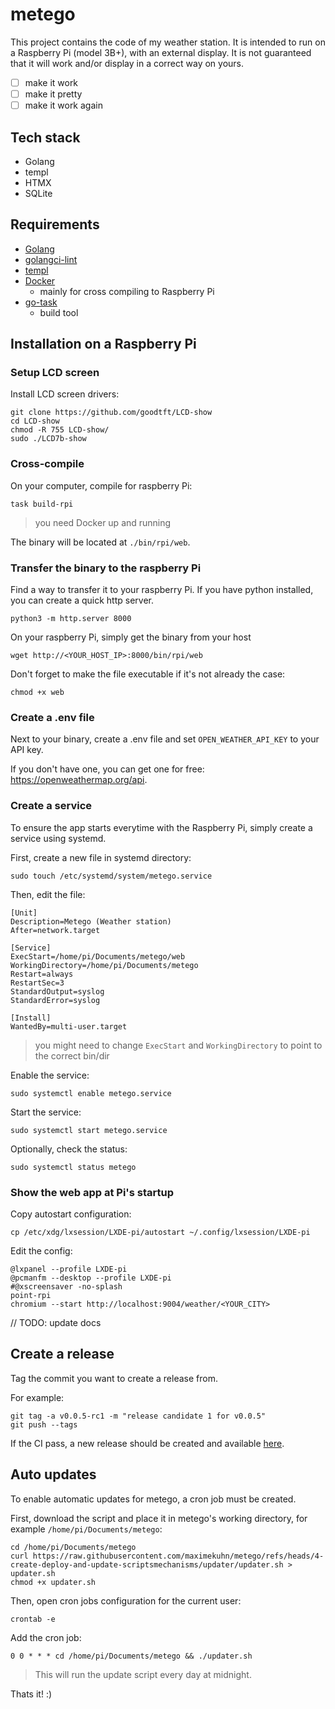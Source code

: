 # metego

This project contains the code of my weather station. It is intended to run on a Raspberry Pi
(model 3B+), with an external display. It is not guaranteed that it will work and/or display in a correct
way on yours.

- [ ] make it work
- [ ] make it pretty
- [ ] make it work again

## Tech stack
- Golang
- templ
- HTMX
- SQLite

## Requirements
- [Golang](https://go.dev/)
- [golangci-lint](https://github.com/golangci/golangci-lint)
- [templ](https://templ.guide)
- [Docker](https://www.docker.com/)
    - mainly for cross compiling to Raspberry Pi
- [go-task](https://taskfile.dev/installation/)
    - build tool

## Installation on a Raspberry Pi
### Setup LCD screen 
Install LCD screen drivers:
```shell
git clone https://github.com/goodtft/LCD-show
cd LCD-show
chmod -R 755 LCD-show/
sudo ./LCD7b-show
```

### Cross-compile
On your computer, compile for raspberry Pi:
```shell
task build-rpi
```
> you need Docker up and running

The binary will be located at `./bin/rpi/web`.

### Transfer the binary to the raspberry Pi

Find a way to transfer it to your raspberry Pi.
If you have python installed, you can create a quick http server.
```shell
python3 -m http.server 8000
```

On your raspberry Pi, simply get the binary from your host
```shell
wget http://<YOUR_HOST_IP>:8000/bin/rpi/web
```

Don't forget to make the file executable if it's not already the case:
```shell
chmod +x web
```

### Create a .env file
Next to your binary, create a .env file and set `OPEN_WEATHER_API_KEY` to your API key.

If you don't have one, you can get one for free: https://openweathermap.org/api.

### Create a service
To ensure the app starts everytime with the Raspberry Pi, simply create a service using systemd.

First, create a new file in systemd directory:
```
sudo touch /etc/systemd/system/metego.service
```

Then, edit the file:
```text
[Unit]
Description=Metego (Weather station)
After=network.target

[Service]
ExecStart=/home/pi/Documents/metego/web
WorkingDirectory=/home/pi/Documents/metego
Restart=always
RestartSec=3
StandardOutput=syslog
StandardError=syslog

[Install]
WantedBy=multi-user.target
```
> you might need to change `ExecStart` and `WorkingDirectory` to point to the correct bin/dir

Enable the service:
```shell
sudo systemctl enable metego.service
```

Start the service:
```shell
sudo systemctl start metego.service
```

Optionally, check the status:
```shell
sudo systemctl status metego
```

### Show the web app at Pi's startup
Copy autostart configuration:
```shell
cp /etc/xdg/lxsession/LXDE-pi/autostart ~/.config/lxsession/LXDE-pi
```

Edit the config:
```text
@lxpanel --profile LXDE-pi
@pcmanfm --desktop --profile LXDE-pi
#@xscreensaver -no-splash
point-rpi
chromium --start http://localhost:9004/weather/<YOUR_CITY>
```

// TODO: update docs

## Create a release
Tag the commit you want to create a release from.

For example:
```shell
git tag -a v0.0.5-rc1 -m "release candidate 1 for v0.0.5"
git push --tags
```

If the CI pass, a new release should be created and available [here](https://github.com/maximekuhn/metego/releases/latest).

## Auto updates
To enable automatic updates for metego, a cron job must be created.

First, download the script and place it in metego's working directory, for example `/home/pi/Documents/metego`:
```shell
cd /home/pi/Documents/metego
curl https://raw.githubusercontent.com/maximekuhn/metego/refs/heads/4-create-deploy-and-update-scriptsmechanisms/updater/updater.sh > updater.sh
chmod +x updater.sh
```

Then, open cron jobs configuration for the current user:
```shell
crontab -e
```

Add the cron job:
```text
0 0 * * * cd /home/pi/Documents/metego && ./updater.sh
```
> This will run the update script every day at midnight.

Thats it! :)

